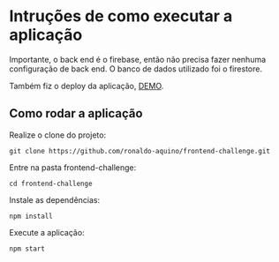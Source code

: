 # Intruções de como executar a aplicação

Importante, o back end é o firebase, então não precisa fazer nenhuma configuração de back end. O banco de dados utilizado foi o firestore.

Também fiz o deploy da aplicação, [DEMO](https://clubpetro-desafio.web.app).

## Como rodar a aplicação

Realize o clone do projeto:

```
git clone https://github.com/ronaldo-aquino/frontend-challenge.git
```

Entre na pasta frontend-challenge:

```
cd frontend-challenge
```

Instale as dependências:

```
npm install
```

Execute a aplicação:

```
npm start
```